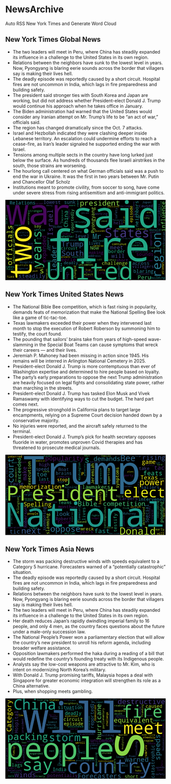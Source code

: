 # NewsArchive
Auto RSS New York Times and Generate Word Cloud

## New York Times Global News
* The two leaders will meet in Peru, where China has steadily expanded its influence in a challenge to the United States in its own region.
* Relations between the neighbors have sunk to the lowest level in years. Now, Pyongyang is blaring eerie sounds across the border that villagers say is making their lives hell.
* The deadly episode was reportedly caused by a short circuit. Hospital fires are not uncommon in India, which lags in fire preparedness and building safety.
* The president said stronger ties with South Korea and Japan are working, but did not address whether President-elect Donald J. Trump would continue his approach when he takes office in January.
* The Biden administration had warned that the United States would consider any Iranian attempt on Mr. Trump’s life to be “an act of war,” officials said.
* The region has changed dramatically since the Oct. 7 attacks.
* Israel and Hezbollah indicated they were clashing deeper inside Lebanese territory. An escalation could undermine efforts to reach a cease-fire, as Iran’s leader signaled he supported ending the war with Israel.
* Tensions among multiple sects in the country have long lurked just below the surface. As hundreds of thousands flee Israeli airstrikes in the south, those strains are worsening.
* The hourlong call centered on what German officials said was a push to end the war in Ukraine. It was the first in two years between Mr. Putin and Chancellor Olaf Scholz
* Institutions meant to promote civility, from soccer to song, have come under severe stress from rising antisemitism and anti-immigrant politics.

![Global](./global.png)
## New York Times United States News
* The National Bible Bee competition, which is fast rising in popularity, demands feats of memorization that make the National Spelling Bee look like a game of tic-tac-toe.
* Texas lawmakers exceeded their power when they intervened last month to stop the execution of Robert Roberson by summoning him to testify, the court found.
* The pounding that sailors’ brains take from years of high-speed wave-slamming in the Special Boat Teams can cause symptoms that wreck their careers — and their lives.
* Jeremiah P. Mahoney had been missing in action since 1945. His remains will be interred in Arlington National Cemetery in 2025.
* President-elect Donald J. Trump is more contemptuous than ever of Washington expertise and determined to hire people based on loyalty.
* The party’s early preparations to oppose the next Trump administration are heavily focused on legal fights and consolidating state power, rather than marching in the streets.
* President-elect Donald J. Trump has tasked Elon Musk and Vivek Ramaswamy with identifying ways to cut the budget. The hard part comes next.
* The progressive stronghold in California plans to target large encampments, relying on a Supreme Court decision handed down by a conservative majority.
* No injuries were reported, and the aircraft safely returned to the terminal.
* President-elect Donald J. Trump’s pick for health secretary opposes fluoride in water, promotes unproven Covid therapies and has threatened to prosecute medical journals.

![US](./usnews.png)
## New York Times Asia News
* The storm was packing destructive winds with speeds equivalent to a Category 5 hurricane. Forecasters warned of a “potentially catastrophic” situation.
* The deadly episode was reportedly caused by a short circuit. Hospital fires are not uncommon in India, which lags in fire preparedness and building safety.
* Relations between the neighbors have sunk to the lowest level in years. Now, Pyongyang is blaring eerie sounds across the border that villagers say is making their lives hell.
* The two leaders will meet in Peru, where China has steadily expanded its influence in a challenge to the United States in its own region.
* Her death reduces Japan’s rapidly dwindling imperial family to 16 people, and only 4 men, as the country faces questions about the future under a male-only succession law.
* The National People’s Power won a parliamentary election that will allow the country’s new president to unroll his reform agenda, including broader welfare assistance.
* Opposition lawmakers performed the haka during a reading of a bill that would redefine the country’s founding treaty with its Indigenous people.
* Analysts say the low-cost weapons are attractive to Mr. Kim, who is intent on modernizing North Korea’s military.
* With Donald J. Trump promising tariffs, Malaysia hopes a deal with Singapore for greater economic integration will strengthen its role as a China alternative.
* Plus, when shopping meets gambling.

![Asian](./asian.png)
